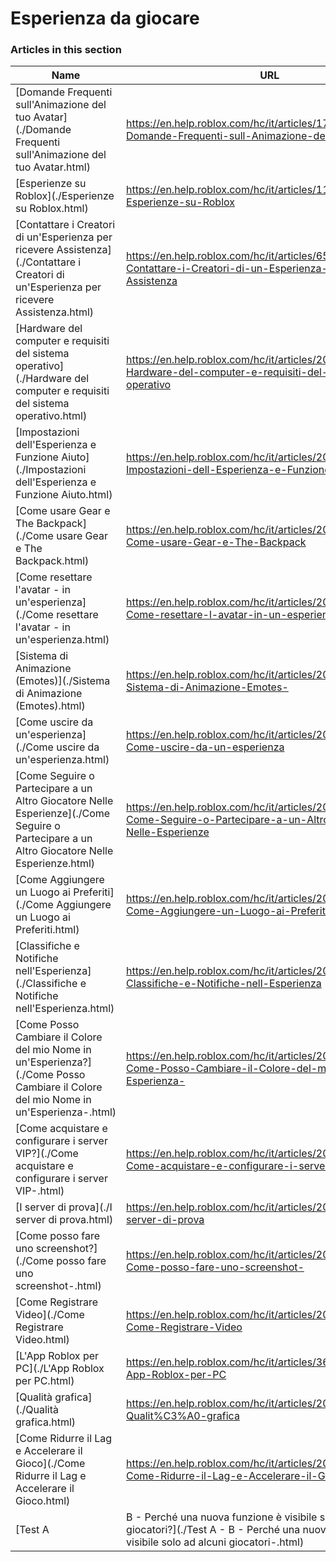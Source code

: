 # Esperienza da giocare  
### Articles in this section
Name|URL
-|-
[Domande Frequenti sull'Animazione del tuo Avatar](./Domande Frequenti sull'Animazione del tuo Avatar.html) |https://en.help.roblox.com/hc/it/articles/17877687557396-Domande-Frequenti-sull-Animazione-del-tuo-Avatar
[Esperienze su Roblox](./Esperienze su Roblox.html) |https://en.help.roblox.com/hc/it/articles/115004734603-Esperienze-su-Roblox
[Contattare i Creatori di un'Esperienza per ricevere Assistenza](./Contattare i Creatori di un'Esperienza per ricevere Assistenza.html) |https://en.help.roblox.com/hc/it/articles/6566665691924-Contattare-i-Creatori-di-un-Esperienza-per-ricevere-Assistenza
[Hardware del computer e requisiti del sistema operativo](./Hardware del computer e requisiti del sistema operativo.html) |https://en.help.roblox.com/hc/it/articles/203312800-Hardware-del-computer-e-requisiti-del-sistema-operativo
[Impostazioni dell'Esperienza e Funzione Aiuto](./Impostazioni dell'Esperienza e Funzione Aiuto.html) |https://en.help.roblox.com/hc/it/articles/203314230-Impostazioni-dell-Esperienza-e-Funzione-Aiuto
[Come usare Gear e The Backpack](./Come usare Gear e The Backpack.html) |https://en.help.roblox.com/hc/it/articles/203314280-Come-usare-Gear-e-The-Backpack
[Come resettare l'avatar - in un'esperienza](./Come resettare l'avatar - in un'esperienza.html) |https://en.help.roblox.com/hc/it/articles/203314290-Come-resettare-l-avatar-in-un-esperienza
[Sistema di Animazione (Emotes)](./Sistema di Animazione (Emotes).html) |https://en.help.roblox.com/hc/it/articles/203314300-Sistema-di-Animazione-Emotes-
[Come uscire da un'esperienza](./Come uscire da un'esperienza.html) |https://en.help.roblox.com/hc/it/articles/203314240-Come-uscire-da-un-esperienza
[Come Seguire o Partecipare a un Altro Giocatore Nelle Esperienze](./Come Seguire o Partecipare a un Altro Giocatore Nelle Esperienze.html) |https://en.help.roblox.com/hc/it/articles/203314220-Come-Seguire-o-Partecipare-a-un-Altro-Giocatore-Nelle-Esperienze
[Come Aggiungere un Luogo ai Preferiti](./Come Aggiungere un Luogo ai Preferiti.html) |https://en.help.roblox.com/hc/it/articles/203313670-Come-Aggiungere-un-Luogo-ai-Preferiti
[Classifiche e Notifiche nell'Esperienza](./Classifiche e Notifiche nell'Esperienza.html) |https://en.help.roblox.com/hc/it/articles/204343250-Classifiche-e-Notifiche-nell-Esperienza
[Come Posso Cambiare il Colore del mio Nome in un'Esperienza?](./Come Posso Cambiare il Colore del mio Nome in un'Esperienza-.html) |https://en.help.roblox.com/hc/it/articles/203314200-Come-Posso-Cambiare-il-Colore-del-mio-Nome-in-un-Esperienza-
[Come acquistare e configurare i server VIP?](./Come acquistare e configurare i server VIP-.html) |https://en.help.roblox.com/hc/it/articles/205345050-Come-acquistare-e-configurare-i-server-VIP-
[I server di prova](./I server di prova.html) |https://en.help.roblox.com/hc/it/articles/203314170-I-server-di-prova
[Come posso fare uno screenshot?](./Come posso fare uno screenshot-.html) |https://en.help.roblox.com/hc/it/articles/203314160-Come-posso-fare-uno-screenshot-
[Come Registrare Video](./Come Registrare Video.html) |https://en.help.roblox.com/hc/it/articles/203314190-Come-Registrare-Video
[L'App Roblox per PC](./L'App Roblox per PC.html) |https://en.help.roblox.com/hc/it/articles/360054053812-L-App-Roblox-per-PC
[Qualità grafica](./Qualità grafica.html) |https://en.help.roblox.com/hc/it/articles/203314310-Qualit%C3%A0-grafica
[Come Ridurre il Lag e Accelerare il Gioco](./Come Ridurre il Lag e Accelerare il Gioco.html) |https://en.help.roblox.com/hc/it/articles/203314150-Come-Ridurre-il-Lag-e-Accelerare-il-Gioco
[Test A | B - Perché una nuova funzione è visibile solo ad alcuni giocatori?](./Test A - B - Perché una nuova funzione è visibile solo ad alcuni giocatori-.html) |https://en.help.roblox.com/hc/it/articles/203312530-Test-A-B-Perch%C3%A9-una-nuova-funzione-%C3%A8-visibile-solo-ad-alcuni-giocatori-